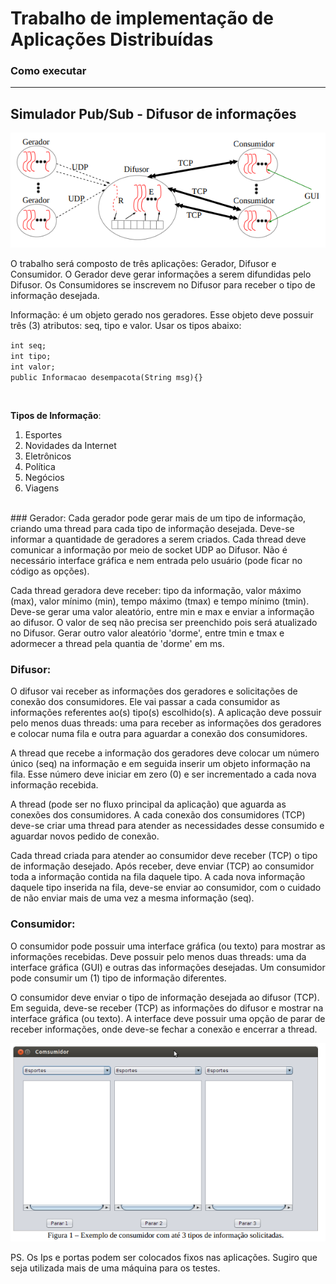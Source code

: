 # Trabalho de implementação de Aplicações Distribuídas

### Como executar


---


## Simulador Pub/Sub - Difusor de informações

![Imagens1](https://github.com/VictorCCole/SimuladorPub-Sub/blob/main/img/img1.png)

O trabalho será composto de três aplicações: Gerador, Difusor e Consumidor. O Gerador deve gerar
informações a serem difundidas pelo Difusor. Os Consumidores se inscrevem no Difusor para
receber o tipo de informação desejada.

Informação: é um objeto gerado nos geradores. Esse objeto deve possuir três (3) atributos: seq, tipo
e valor. Usar os tipos abaixo:  

`int seq;`  
`int tipo;`  
`int valor;`  
`public Informacao desempacota(String msg){}`

<br/>

**Tipos de Informação**:
1. Esportes
2. Novidades da Internet
3. Eletrônicos
4. Política
5. Negócios
6. Viagens

<br/>
### Gerador:  
Cada gerador pode gerar mais de um tipo de informação, criando uma thread para cada tipo
de informação desejada. Deve-se informar a quantidade de geradores a serem criados. Cada thread
deve comunicar a informação por meio de socket UDP ao Difusor. Não é necessário interface
gráfica e nem entrada pelo usuário (pode ficar no código as opções).  

Cada thread geradora deve receber: tipo da informação, valor máximo (max), valor mínimo
(min), tempo máximo (tmax) e tempo mínimo (tmin). Deve-se gerar uma valor aleatório, entre min
e max e enviar a informação ao difusor. O valor de seq não precisa ser preenchido pois será
atualizado no Difusor. Gerar outro valor aleatório 'dorme', entre tmin e tmax e adormecer a thread
pela quantia de 'dorme' em ms.

### Difusor:  
  O difusor vai receber as informações dos geradores e solicitações de conexão dos
consumidores. Ele vai passar a cada consumidor as informações referentes ao(s) tipo(s)
escolhido(s). A aplicação deve possuir pelo menos duas threads: uma para receber as informações
dos geradores e colocar numa fila e outra para aguardar a conexão dos consumidores.  

  A thread que recebe a informação dos geradores deve colocar um número único (seq) na
informação e em seguida inserir um objeto informação na fila. Esse número deve iniciar em zero (0)
e ser incrementado a cada nova informação recebida.  

  A thread (pode ser no fluxo principal da aplicação) que aguarda as conexões dos
consumidores. A cada conexão dos consumidores (TCP) deve-se criar uma thread para atender as
necessidades desse consumido e aguardar novos pedido de conexão.  

  Cada thread criada para atender ao consumidor deve receber (TCP) o tipo de informação
desejado. Após receber, deve enviar (TCP) ao consumidor toda a informação contida na fila daquele
tipo. A cada nova informação daquele tipo inserida na fila, deve-se enviar ao consumidor, com o
cuidado de não enviar mais de uma vez a mesma informação (seq).

### Consumidor:
  O consumidor pode possuir uma interface gráfica (ou texto) para mostrar as informações
recebidas. Deve possuir pelo menos duas threads: uma da interface gráfica (GUI) e outras das
informações desejadas. Um consumidor pode consumir um (1) tipo de informação diferentes.  

  O consumidor deve enviar o tipo de informação desejada ao difusor (TCP). Em seguida,
deve-se receber (TCP) as informações do difusor e mostrar na interface gráfica (ou texto). A
interface deve possuir uma opção de parar de receber informações, onde deve-se fechar a conexão e
encerrar a thread.

![Imagens2](https://github.com/VictorCCole/SimuladorPub-Sub/blob/main/img/img2.png)

PS. Os Ips e portas podem ser colocados fixos nas aplicações. Sugiro que seja utilizada mais de uma
máquina para os testes.
